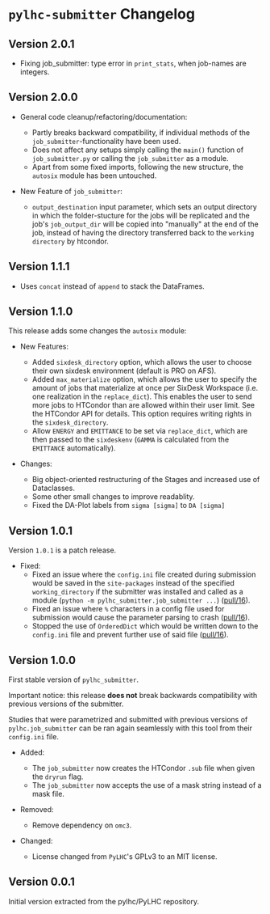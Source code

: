 # `pylhc-submitter` Changelog

## Version 2.0.1

- Fixing job_submitter: type error in `print_stats`, when job-names are integers.

## Version 2.0.0

- General code cleanup/refactoring/documentation:
  - Partly breaks backward compatibility, if individual methods of the `job_submitter`-functionality have been used.
  - Does not affect any setups simply calling the `main()` function of `job_submitter.py` or calling the `job_submitter` as a module.
  - Apart from some fixed imports, following the new structure, the `autosix` module has been untouched. 


- New Feature of `job_submitter`:
  - `output_destination` input parameter, which sets an output directory in which the folder-stucture 
    for the jobs will be replicated and the job's `job_output_dir` will be copied into "manually" at the end of the job, 
    instead of having the directory transferred back to the `working directory` by htcondor.

## Version 1.1.1

- Uses `concat` instead of `append` to stack the DataFrames.

## Version 1.1.0

This release adds some changes the `autosix` module:

- New Features:
  - Added `sixdesk_directory` option, which allows the user to choose their own 
    sixdesk environment (default is PRO on AFS).
  - Added `max_materialize` option, which allows the user to specify the amount of jobs that
    materialize at once per SixDesk Workspace (i.e. one realization in the `replace_dict`).
    This enables the user to send more jobs to HTCondor than are allowed within their user limit.
    See the HTCondor API for details. This option requires writing rights in the `sixdesk_directory`.
  - Allow `ENERGY` and `EMITTANCE` to be set via `replace_dict`, which are then 
    passed to the `sixdeskenv` (`GAMMA` is calculated from the `EMITTANCE` automatically).
    
- Changes:
  - Big object-oriented restructuring of the Stages and increased use of Dataclasses.
  - Some other small changes to improve readablity.
  - Fixed the DA-Plot labels from `sigma [sigma]` to `DA [sigma]`

## Version 1.0.1

Version `1.0.1` is a patch release.

- Fixed:
    - Fixed an issue where the `config.ini` file created during submission would be saved in the `site-packages` instead of the specified `working_directory` if the submitter was installed and called as a module (`python -m pylhc_submitter.job_submitter ...`) ([pull/16](https://github.com/pylhc/submitter/pull/16)).
    - Fixed an issue where `%` characters in a config file used for submission would cause the parameter parsing to crash ([pull/16](https://github.com/pylhc/submitter/pull/16)).
    - Stopped the use of `OrderedDict` which would be written down to the `config.ini` file and prevent further use of said file ([pull/16](https://github.com/pylhc/submitter/pull/16)).

## Version 1.0.0

First stable version of `pylhc_submitter`.

Important notice: this release **does not** break backwards compatibility with previous versions of the submitter.

Studies that were parametrized and submitted with previous versions of `pylhc.job_submitter` can be ran again seamlessly with this tool from their `config.ini` file.

- Added:
    - The `job_submitter` now creates the HTCondor `.sub` file when given the `dryrun` flag.
    - The `job_submitter` now accepts the use of a mask string instead of a mask file.

- Removed:
    - Remove dependency on `omc3`.

- Changed:
    - License changed from  `PyLHC`'s GPLv3 to an MIT license.

## Version 0.0.1

Initial version extracted from the pylhc/PyLHC repository.
